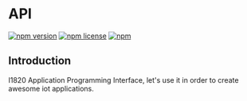 # API
[![npm version](https://img.shields.io/npm/v/@i1820/api.svg?style=flat-square)](https://www.npmjs.com/package/@i1820/api)
[![npm license](https://img.shields.io/npm/l/@i1820/api.svg?style=flat-square)]()
[![npm](https://img.shields.io/npm/dw/@i1820/api.svg?style=flat-square)]()
## Introduction
I1820 Application Programming Interface, let's use it in order to create awesome iot applications.
